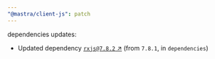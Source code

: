 ```yaml
---
"@mastra/client-js": patch
---
```

dependencies updates:
  - Updated dependency [`rxjs@7.8.2` ↗︎](https://www.npmjs.com/package/rxjs/v/7.8.2) (from `7.8.1`, in `dependencies`)

